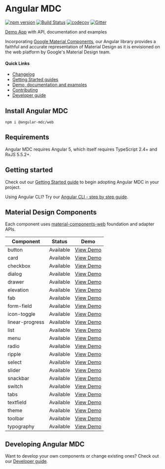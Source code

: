 # Angular MDC

[![npm version](https://badge.fury.io/js/%40angular-mdc%2Fweb.svg)](https://badge.fury.io/js/%40angular-mdc%2Fweb)
[![Build Status](https://travis-ci.org/trimox/angular-mdc-web.svg?branch=master)](https://travis-ci.org/trimox/angular-mdc-web)
[![codecov](https://codecov.io/gh/trimox/angular-mdc-web/branch/master/graph/badge.svg)](https://codecov.io/gh/trimox/angular-mdc-web)
[![Gitter](https://img.shields.io/gitter/room/nwjs/nw.js.svg)](https://gitter.im/angular-mdc/Lobby)

[Demo App](https://trimox.github.io/angular-mdc-web/) with API, documentation and examples

Incorporating [Google Material Components](https://material.io/components/), our Angular library provides a faithful and accurate representation of Material Design as it is envisioned on the web platform by Google's Material Design team.

#### Quick Links
*  [Changelog](https://github.com/trimox/angular-mdc-web/blob/master/CHANGELOG.md)
*  [Getting Started guides](#getstarted)
*  [Demo, documentation and examples](https://trimox.github.io/angular-mdc-web/)
*  [Contributing](https://github.com/trimox/angular-mdc-web/blob/master/CONTRIBUTING.md)
*  [Developer guide](https://github.com/trimox/angular-mdc-web/blob/master/docs/developer.md)

## Install Angular MDC
```
npm i @angular-mdc/web
```

## Requirements
Angular MDC requires Angular 5, which itself requires TypeScript 2.4+ and RxJS 5.5.2+.

## <a name="getstarted"></a> Getting started
Check out our [Getting Started guide](https://github.com/trimox/angular-mdc-web/blob/master/docs/getting-started.md) to begin adopting  Angular MDC in your project.

Using Angular CLI? Try our [Angular CLI - step by step guide](https://github.com/trimox/angular-mdc-web/blob/master/docs/guide-angular-cli.md).

## Material Design Components
Each component uses [material-components-web](https://github.com/material-components/material-components-web) foundation and adapter APIs.

| Component  | Status  | Demo |
| ---------- | ------- | :------: |
| button | Available | [View Demo](https://trimox.github.io/angular-mdc-web/#/button-demo) |
| card | Available | [View Demo](https://trimox.github.io/angular-mdc-web/#/card-demo) |
| checkbox | Available | [View Demo](https://trimox.github.io/angular-mdc-web/#/checkbox-demo) |
| dialog | Available | [View Demo](https://trimox.github.io/angular-mdc-web/#/dialog-demo) |
| drawer | Available | [View Demo](https://trimox.github.io/angular-mdc-web/#/drawer-demo) |
| elevation | Available | [View Demo](https://trimox.github.io/angular-mdc-web/#/elevation-demo) |
| fab | Available | [View Demo](https://trimox.github.io/angular-mdc-web/#/fab-demo) |
| form-field | Available | [View Demo](https://trimox.github.io/angular-mdc-web/#/form-field-demo) |
| icon-toggle | Available | [View Demo](https://trimox.github.io/angular-mdc-web/#/icon-toggle-demo) |
| linear-progress | Available | [View Demo](https://trimox.github.io/angular-mdc-web/#/linear-progress-demo) |
| list | Available | [View Demo](https://trimox.github.io/angular-mdc-web/#/list-demo) |
| menu | Available | [View Demo](https://trimox.github.io/angular-mdc-web/#/menu-demo) |
| radio | Available | [View Demo](https://trimox.github.io/angular-mdc-web/#/radio-demo) |
| ripple | Available | [View Demo](https://trimox.github.io/angular-mdc-web/#/ripple-demo) |
| select | Available | [View Demo](https://trimox.github.io/angular-mdc-web/#/select-demo) |
| slider | Available | [View Demo](https://trimox.github.io/angular-mdc-web/#/slider-demo) |
| snackbar | Available | [View Demo](https://trimox.github.io/angular-mdc-web/#/snackbar-demo) |
| switch | Available | [View Demo](https://trimox.github.io/angular-mdc-web/#/switch-demo) |
| tabs | Available | [View Demo](https://trimox.github.io/angular-mdc-web/#/tab-demo) |
| textfield | Available | [View Demo](https://trimox.github.io/angular-mdc-web/#/textfield-demo) |
| theme | Available | [View Demo](https://trimox.github.io/angular-mdc-web/#/theme-demo) |
| toolbar | Available | [View Demo](https://trimox.github.io/angular-mdc-web/#/toolbar-demo) |
| typography | Available | [View Demo](https://trimox.github.io/angular-mdc-web/#/typography-demo) |

## Developing Angular MDC
Want to develop your own components or change existing ones? Check out our [Developer guide](https://github.com/trimox/angular-mdc-web/blob/master/docs/developer.md).
